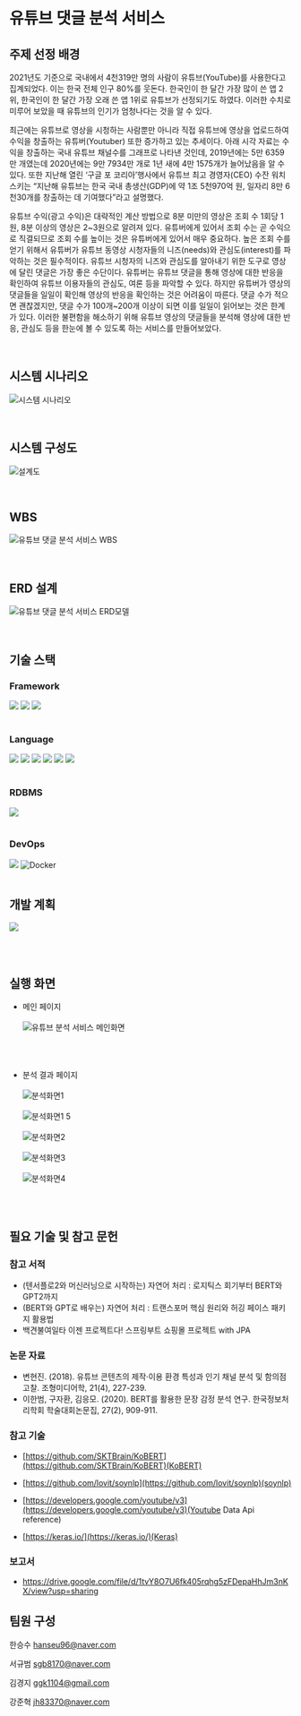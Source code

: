 # 유튜브 댓글 분석 서비스

## 주제 선정 배경
2021년도 기준으로 국내에서 4천319만 명의 사람이 유튜브(YouTube)를 사용한다고 집계되었다. 이는 한국 전체 인구 80%를 웃돈다. 한국인이 한 달간 가장 많이 쓴 앱 2위, 한국인이 한 달간 가장 오래 쓴 앱 1위로 유튜브가 선정되기도 하였다. 이러한 수치로 미루어 보았을 때 유튜브의 인기가 엄청나다는 것을 알 수 있다.

최근에는 유튜브로 영상을 시청하는 사람뿐만 아니라 직접 유튜브에 영상을 업로드하여 수익을 창출하는 유튜버(Youtuber) 또한 증가하고 있는 추세이다. 아래 시각 자료는 수익을 창출하는 국내 유튜브 채널수를 그래프로 나타낸 것인데, 2019년에는 5만 6359만 개였는데 2020년에는 9만 7934만 개로 1년 새에 4만 1575개가 늘어났음을 알 수 있다. 또한 지난해 열린 ‘구글 포 코리아’행사에서 유튜브 최고 경영자(CEO) 수잔 워치 스키는 “지난해 유튜브는 한국 국내 총생산(GDP)에 약 1조 5천970억 원, 일자리 8만 6천30개를 창출하는 데 기여했다”라고 설명했다.

유튜브 수익(광고 수익)은 대략적인 계산 방법으로 8분 미만의 영상은 조회 수 1회당 1원, 8분 이상의 영상은 2\~3원으로 알려져 있다. 유튜버에게 있어서 조회 수는 곧 수익으로 직결되므로 조회 수를 높이는 것은 유튜버에게 있어서 매우 중요하다. 높은 조회 수를 얻기 위해서 유튜버가 유튜브 동영상 시청자들의 니즈(needs)와 관심도(interest)를 파악하는 것은 필수적이다. 유튜브 시청자의 니즈와 관심도를 알아내기 위한 도구로 영상에 달린 댓글은 가장 좋은 수단이다. 유튜버는 유튜브 댓글을 통해 영상에 대한 반응을 확인하여 유튜브 이용자들의 관심도, 여론 등을 파악할 수 있다. 하지만 유튜버가 영상의 댓글들을 일일이 확인해 영상의 반응을 확인하는 것은 어려움이 따른다. 댓글 수가 적으면 괜찮겠지만, 댓글 수가 100개~200개 이상이 되면 이를 일일이 읽어보는 것은 한계가 있다. 이러한 불편함을 해소하기 위해 유튜브 영상의 댓글들을 분석해 영상에 대한 반응, 관심도 등을 한눈에 볼 수 있도록 하는 서비스를 만들어보았다.

<br>


## 시스템 시나리오
![시스템 시나리오](https://user-images.githubusercontent.com/70521476/178017335-996e0549-9656-4cd8-8e37-37595bbffa71.png)

<br>

## 시스템 구성도
![설계도](https://user-images.githubusercontent.com/70521476/178016709-08b950eb-2e52-4e76-ba66-d745f6f3e978.png)

<br>

## WBS
![유튜브 댓글 분석 서비스 WBS](https://user-images.githubusercontent.com/71515740/190957444-35c93b3d-9ce3-4226-8e45-de797996a1b9.PNG)

<br>

## ERD 설계
![유튜브 댓글 분석 서비스 ERD모델](https://user-images.githubusercontent.com/71515740/190957456-56cc78dc-ca74-45ef-85f1-85b8adb3967b.png)

<br>

## 기술 스택
### Framework
<div> 
  <img src="https://img.shields.io/badge/SpringBoot-6DB33F?style=for-the-badge&logo=SpringBoot&logoColor=white">
  <img src="https://img.shields.io/badge/react-61DAFB?style=for-the-badge&logo=react&logoColor=black">
  <img src="https://img.shields.io/badge/flask-000000?style=for-the-badge&logo=flask&logoColor=white">
</div>

<br>

### Language
<div>
<img src="https://img.shields.io/badge/JAVA-007396?style=for-the-badge&logo=java&logoColor=white"> <img src="https://img.shields.io/badge/Python-3776AB?style=for-the-badge&logo=Python&logoColor=white">   <img src="https://img.shields.io/badge/javascript-F7DF1E?style=for-the-badge&logo=javascript&logoColor=black"> <img src="https://img.shields.io/badge/html-E34F26?style=for-the-badge&logo=html5&logoColor=white">
<img src="https://img.shields.io/badge/css-1572B6?style=for-the-badge&logo=css3&logoColor=white">
<img src ="https://img.shields.io/badge/thymeleaf-006400?&style=for-the-badge&logo=thymeleaf&logoColor=white"/>
</div>

<br>

### RDBMS
<div> 
  <img src="https://img.shields.io/badge/MySQL-4479A1.svg?&style=for-the-badge&logo=MySQL&logoColor=white">
</div>

<br>

### DevOps
<div> 
  <img src="https://img.shields.io/badge/Amazon AWS-232F3E?style=for-the-badge&logo=Amazon%20AWS&logoColor=white">
  <img alt="Docker" src="https://img.shields.io/badge/Docker-2496ED?style=for-the-badge&logo=Docker&logoColor=white">
</div>

<br>

## 개발 계획

  <a href="https://tothemoon2022.notion.site/tothemoon2022/32c22d27ec51429791695834cf736fe0">
    <img src="https://img.shields.io/badge/Notion-000000?style=for-the-badge&logo=Notion&logoColor=white">
  </a>

<br></br>
## 실행 화면

- 메인 페이지
<br></br>
![유튜브 분석 서비스 메인화면](https://user-images.githubusercontent.com/71515740/188689570-818890ce-696a-4ca4-89df-1d2edb1fbcb7.PNG)
<br></br>
<br></br>

- 분석 결과 페이지
<br></br>
![분석화면1](https://user-images.githubusercontent.com/71515740/188689533-bb1b233d-acd3-46da-a8b6-47c6514ae34b.PNG) <br></br>
![분석화면1 5](https://user-images.githubusercontent.com/71515740/188689536-d357fd83-50c1-4d8e-a57f-c9068264752b.PNG) <br></br>
![분석화면2](https://user-images.githubusercontent.com/71515740/188689543-25626d5c-7ded-41b3-b812-b78b041b59c5.PNG) <br></br>
![분석화면3](https://user-images.githubusercontent.com/71515740/188689547-e968680e-117c-4b16-9040-e5135677524e.PNG) <br></br>
![분석화면4](https://user-images.githubusercontent.com/71515740/188689553-781e30ea-ce97-46f7-a5dd-83e1742faca4.PNG)


<br></br>
## 필요 기술 및 참고 문헌

### 참고 서적

- (텐서플로2와 머신러닝으로 시작하는) 자연어 처리 : 로지틱스 회기부터 BERT와 GPT2까지
- (BERT와 GPT로 배우는) 자연어 처리 : 트랜스포머 핵심 원리와 허깅 페이스 패키지 활용법
- 백견불여일타 이젠 프로젝트다! 스프링부트 쇼핑몰 프로젝트 with JPA

### 논문 자료

- 변현진. (2018). 유튜브 콘텐츠의 제작·이용 환경 특성과 인기 채널 분석 및 함의점 고찰. 조형미디어학, 21(4), 227-239.
- 이한범, 구자환, 김응모. (2020). BERT를 활용한 문장 감정 분석 연구. 한국정보처리학회 학술대회논문집, 27(2), 909-911.

### 참고 기술

- [https://github.com/SKTBrain/KoBERT](https://github.com/SKTBrain/KoBERT)(KoBERT)

- [https://github.com/lovit/soynlp](https://github.com/lovit/soynlp)(soynlp)

- [https://developers.google.com/youtube/v3](https://developers.google.com/youtube/v3)(Youtube Data Api reference)

- [https://keras.io/](https://keras.io/)(Keras)

### 보고서

- https://drive.google.com/file/d/1tvY8O7U6fk405rqhg5zFDepaHhJm3nKX/view?usp=sharing




## 팀원 구성

한승수 hanseu96@naver.com

서규범 sgb8170@naver.com

김경지 ggk1104@gmail.com

강준혁 jh83370@naver.com
